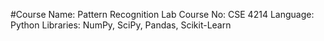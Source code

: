 #Course Name: 	Pattern Recognition Lab
Course No: CSE 4214
Language: Python
Libraries: NumPy, SciPy, Pandas, Scikit-Learn

